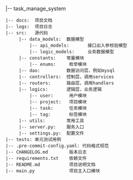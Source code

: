 |-- task_manage_system

    |-- docs:  项目文档
    |-- logs:  项目日志
    |-- src:   源代码
         |-- data_models:  数据模型
             |-- api_models:       接口出入参校验模型
             |-- logic_models:     业务数据模型
         |-- constants:    常量模块
             |-- enums:     枚举模块
         |-- dao:          数据访问层，例如mysql
         |-- controllers:  控制层，调用services 
         |-- routers:      路由层，调用handlers
         |-- logics:       逻辑层，业务逻辑
             |-- user:      用户模块 
             |-- project:   项目模块
             |-- task:      任务模块
             |-- tag:       标签模块
         |-- utils:        常用工具
         |-- server.py:    服务入口
         |-- settings.py:  配置文件
    |-- tests: 单元测试用例
    |-- .pre-commit-config.yaml: 代码格式规范
    |-- CHANGELOG.md        版本日志
    |-- requirements.txt    依赖文件
    |-- README.md           项目说明文档
    |-- main.py             项目主入口模块